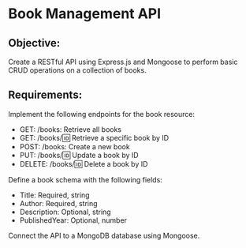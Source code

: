 # Book Management API

## Objective:

Create a RESTful API using Express.js and Mongoose to perform basic CRUD operations on a collection of books.

## Requirements:

Implement the following endpoints for the book resource:

- GET: /books: Retrieve all books
- GET: /books/:id: Retrieve a specific book by ID
- POST: /books: Create a new book
- PUT: /books/:id: Update a book by ID
- DELETE: /books/:id: Delete a book by ID

Define a book schema with the following fields:

- Title: Required, string
- Author: Required, string
- Description: Optional, string
- PublishedYear: Optional, number

Connect the API to a MongoDB database using Mongoose.
